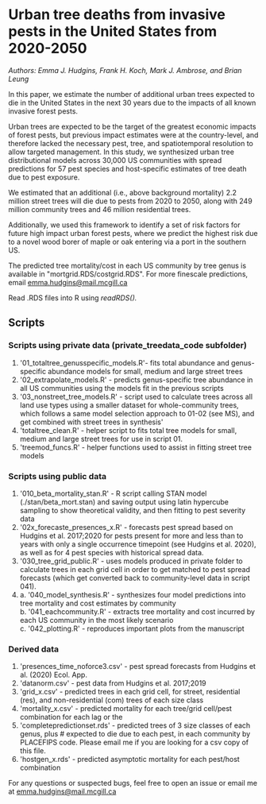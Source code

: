 # Urban tree deaths from invasive pests in the United States from 2020-2050
<i>Authors: Emma J. Hudgins, Frank H. Koch, Mark J. Ambrose, and Brian Leung</i>

In this paper, we estimate the number of additional urban trees expected to die in the United States in the next 30 years due to the impacts of all known invasive forest pests.

Urban trees are expected to be the target of the greatest economic impacts of forest pests, but previous impact estimates were at the country-level, and therefore lacked the necessary pest, tree, and spatiotemporal resolution to allow targeted management. In this study, we synthesized urban tree distributional models across 30,000 US communities with spread predictions for 57 pest species and host-specific estimates of tree death due to pest exposure. 

We estimated that an additional (i.e., above background mortality) 2.2 million street trees will die due to pests from 2020 to 2050, along with 249 million community trees and 46 million residential trees. 

Additionally, we used this framework to identify a set of risk factors for future high impact urban forest pests, where we predict the highest risk due to a novel wood borer of maple or oak entering via a port in the southern US. 

The predicted tree mortality/cost in each US community by tree genus is available in  "mortgrid.RDS/costgrid.RDS". For more finescale predictions, email emma.hudgins@mail.mcgill.ca

Read .RDS files into R using <i>readRDS().</i>


## Scripts

### Scripts using private data (private_treedata_code subfolder)  

1. '01_totaltree_genusspecific_models.R'- fits total abundance and genus-specific abundance models for small, medium and large street trees
2. '02_extrapolate_models.R' - predicts genus-specific tree abundance in all US communities using the models fit in the previous scripts
3. '03_nonstreet_tree_models.R' - script used to calculate trees across all land use types using a smaller dataset for whole-community trees, which follows a same model selection approach to 01-02 (see MS), and get combined with street trees in synthesis'
3. 'totaltree_clean.R' - helper script to fits total tree models for small, medium and large street trees for use in script 01.
4. 'treemod_funcs.R' - helper functions used to assist in fitting street tree models


### Scripts using public data  

1. '010_beta_mortality_stan.R' - R script calling STAN model (./stan/beta_mort.stan) and saving output using latin hypercube sampling to show theoretical validity, and then fitting to pest severity data  
2. '02x_forecaste_presences_x.R' - forecasts pest spread based on Hudgins et al. 2017;2020 for pests present for more and less than to years with only a single occurrence timepoint (see Hudgins et al. 2020), as well as for 4 pest species with historical spread data.  
3. '030_tree_grid_public.R' - uses models produced in private folder to calculate trees in each grid cell in order to get matched to pest spread forecasts (which get converted back to community-level data in script 041).  
4. 	a. '040_model_synthesis.R' - synthesizes four model predictions into tree mortality and cost estimates by community  
	b. '041_eachcommunity.R' - extracts tree mortality and cost incurred by each US community in the most likely scenario  
	c. '042_plotting.R' - reproduces important plots from the manuscript  

### Derived data  

1. 'presences_time_noforce3.csv' - pest spread forecasts from Hudgins et al. (2020) Ecol. App.  
2. 'datanorm.csv' - pest data from Hudgins et al. 2017;2019  
3. 'grid_x.csv' - predicted trees in each grid cell, for street, residential (res), and non-residential (com) trees of each size class   
4. 'mortality_x.csv' - predicted mortality for each tree/grid cell/pest combination for each lag or the 
6. 'completepredictionset.rds' - predicted trees of 3 size classes of each genus, plus # expected to die due to each pest, in each community by PLACEFIPS code. Please email me if you are looking for a csv copy of this file.
7. 'hostgen_x.rds' - predicted asymptotic mortality for each pest/host combination

For any questions or suspected bugs, feel free to open an issue or email me at emma.hudgins@mail.mcgill.ca






